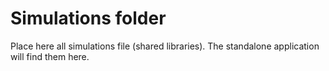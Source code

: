 # Simulations folder

Place here all simulations file (shared libraries). The standalone application will find them here.
